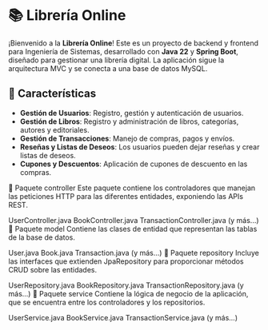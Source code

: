 # 📚 Librería Online

¡Bienvenido a la **Librería Online**! Este es un proyecto de backend y frontend para Ingeniería de Sistemas, desarrollado con **Java 22** y **Spring Boot**, diseñado para gestionar una librería digital. La aplicación sigue la arquitectura MVC y se conecta a una base de datos MySQL.

## 🚀 Características

- **Gestión de Usuarios**: Registro, gestión y autenticación de usuarios.
- **Gestión de Libros**: Registro y administración de libros, categorías, autores y editoriales.
- **Gestión de Transacciones**: Manejo de compras, pagos y envíos.
- **Reseñas y Listas de Deseos**: Los usuarios pueden dejar reseñas y crear listas de deseos.
- **Cupones y Descuentos**: Aplicación de cupones de descuento en las compras.


📂 Paquete controller
Este paquete contiene los controladores que manejan las peticiones HTTP para las diferentes entidades, exponiendo las APIs REST.

UserController.java
BookController.java
TransactionController.java
(y más...)
📂 Paquete model
Contiene las clases de entidad que representan las tablas de la base de datos.

User.java
Book.java
Transaction.java
(y más...)
📂 Paquete repository
Incluye las interfaces que extienden JpaRepository para proporcionar métodos CRUD sobre las entidades.

UserRepository.java
BookRepository.java
TransactionRepository.java
(y más...)
📂 Paquete service
Contiene la lógica de negocio de la aplicación, que se encuentra entre los controladores y los repositorios.

UserService.java
BookService.java
TransactionService.java
(y más...)
